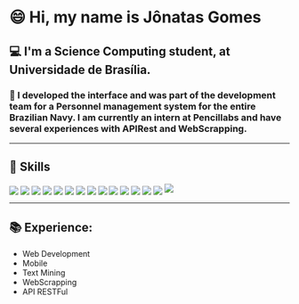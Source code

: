 # 😄 Hi, my name is Jônatas Gomes

## 💻 I'm a Science Computing student, at Universidade de Brasília.
### 🦾 I developed the interface and was part of the development team for a Personnel management system for the entire Brazilian Navy. I am currently an intern at Pencillabs and have several experiences with APIRest and WebScrapping.
---

## 🚀 Skills
<div style="display: inline_block">
  <img align="center" src="https://img.shields.io/badge/Python-3776AB?style=for-the-badge&logo=python&logoColor=white">
  <img align="center" src="https://img.shields.io/badge/JavaScript-F7DF1E?style=for-the-badge&logo=javascript&logoColor=black" >
  <img align="center" src="https://img.shields.io/badge/Node.js-43853D?style=for-the-badge&logo=node.js&logoColor=white" >
  <img align="center" src="https://img.shields.io/badge/HTML5-E34F26?style=for-the-badge&logo=html5&logoColor=white" >
  <img align="center" src="https://img.shields.io/badge/CSS3-1572B6?style=for-the-badge&logo=css3&logoColor=white">
  <img align="center" src="https://img.shields.io/badge/Sass-CC6699?style=for-the-badge&logo=sass&logoColor=white" >
  <img align="center" src="https://img.shields.io/badge/Bootstrap-563D7C?style=for-the-badge&logo=bootstrap&logoColor=white" >
  <img align="center" src="https://img.shields.io/badge/React-20232A?style=for-the-badge&logo=react&logoColor=61DAFB" >
  <img align="center" src="https://img.shields.io/badge/PHP-777BB4?style=for-the-badge&logo=php&logoColor=white" >
  <img align="center" src="https://img.shields.io/badge/C%2B%2B-00599C?style=for-the-badge&logo=c%2B%2B&logoColor=white" >
  <img align="center" src="https://img.shields.io/badge/MySQL-00000F?style=for-the-badge&logo=mysql&logoColor=white" >
  <img align="center" src="https://img.shields.io/badge/Django-092E20?style=for-the-badge&logo=django&logoColor=white" >
  <img align="center" src="https://img.shields.io/badge/jQuery-0769AD?style=for-the-badge&logo=jquery&logoColor=white">
  <img align="center" src="https://img.shields.io/badge/Material--UI-0081CB?style=for-the-badge&logo=material-ui&logoColor=white">
  <img src="://img.shields.io/badge/Flask-000000?style=for-the-badge&logo=flask&logoColor=white">
</div>

---

## 📚 Experience:
- Web Development
- Mobile
- Text Mining
- WebScrapping
- API RESTFul


